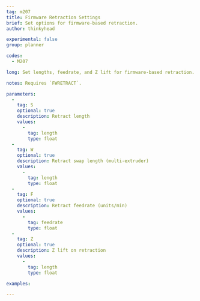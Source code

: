 ```yaml
---
tag: m207
title: Firmware Retraction Settings
brief: Set options for firmware-based retraction.
author: thinkyhead

experimental: false
group: planner

codes:
  - M207

long: Set lengths, feedrate, and Z lift for firmware-based retraction. See parameters below.

notes: Requires `FWRETRACT`.

parameters:
  -
    tag: S
    optional: true
    description: Retract length
    values:
      -
        tag: length
        type: float
  -
    tag: W
    optional: true
    description: Retract swap length (multi-extruder)
    values:
      -
        tag: length
        type: float
  -
    tag: F
    optional: true
    description: Retract feedrate (units/min)
    values:
      -
        tag: feedrate
        type: float
  -
    tag: Z
    optional: true
    description: Z lift on retraction
    values:
      -
        tag: length
        type: float

examples:

---
```


